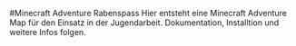 #Minecraft Adventure Rabenspass
Hier entsteht eine Minecraft Adventure Map für den Einsatz in der Jugendarbeit.
Dokumentation, Installtion und weitere Infos folgen.